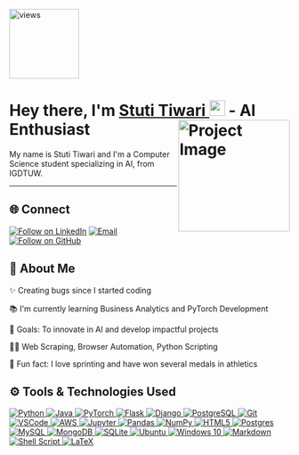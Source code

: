 <a href="https://github.com/s-tuti"><img alt="views" title="Github views" src="https://komarev.com/ghpvc/?username=stuti1234&style=flat-square" width="125"/></a>

<h1 align="left">Hey there, I'm <a href="https://www.linkedin.com/in/stuti-tiwari/">Stuti Tiwari </a><img src="https://media.giphy.com/media/hvRJCLFzcasrR4ia7z/giphy.gif" width="28"> 
  <a href="https://github.com/stuti1234/project-repo"><img align="right" src="https://user-images.githubusercontent.com/30947706/79588950-17515780-80ee-11ea-8f66-e26da49fa052.png" alt="Project Image" width="200"/></a> - AI Enthusiast</h1> 

<p align="left">My name is Stuti Tiwari and I'm a Computer Science student specializing in AI, from IGDTUW.</p>

<hr>

<h2 align="left">🌐 Connect</h2>
<p align="left">
  <a href="https://linkedin.com/in/stuti10"><img title="Follow on LinkedIn" src="https://img.shields.io/badge/LinkedIn-0077B5?style=for-the-badge&logo=linkedin&logoColor=white"/></a>
  <a href="mailto:stutijb.1408@gmail.com"><img title="Email" src="https://img.shields.io/badge/Gmail-D14836?style=for-the-badge&logo=gmail&logoColor=white"/></a>
  <a href="https://github.com/s-tuti"><img title="Follow on GitHub" src="https://img.shields.io/badge/GitHub-100000?style=for-the-badge&logo=github&logoColor=white"/></a>
</p>

## 🤝 About Me

  ✨ Creating bugs since I started coding<br>
  
  📚 I'm currently learning Business Analytics and PyTorch Development<br>
  
  🎯 Goals: To innovate in AI and develop impactful projects<br>
  
  👨‍💻 Web Scraping, Browser Automation, Python Scripting <br>
  
  🎲 Fun fact: I love sprinting and have won several medals in athletics<br>
  

## ⚙️ Tools & Technologies Used

<p align="left">
 <a href="#">
<img alt="Python" src="https://img.shields.io/badge/python%20-%2314354C.svg?&style=for-the-badge&logo=python&logoColor=white"/>
<img alt="Java" src="https://img.shields.io/badge/java-%23ED8B00.svg?&style=for-the-badge&logo=java&logoColor=white"/>
<img alt="PyTorch" src="https://img.shields.io/badge/pytorch%20-%23EE4C2C.svg?&style=for-the-badge&logo=pytorch&logoColor=white"/>
<img alt="Flask" src="https://img.shields.io/badge/flask%20-%23000.svg?&style=for-the-badge&logo=flask&logoColor=white"/>
<img alt="Django" src="https://img.shields.io/badge/django%20-%23092E20.svg?&style=for-the-badge&logo=django&logoColor=white"/>
<img alt="PostgreSQL" src="https://img.shields.io/badge/postgresql-%23316192.svg?&style=for-the-badge&logo=postgresql&logoColor=white"/>
<img alt="Git" src="https://img.shields.io/badge/git%20-%23F05033.svg?&style=for-the-badge&logo=git&logoColor=white"/>
<img alt="VSCode" src="https://img.shields.io/badge/vscode-%23007ACC.svg?&style=for-the-badge&logo=visual-studio-code&logoColor=white"/>
<img alt="AWS" src="https://img.shields.io/badge/AWS%20-%23FF9900.svg?&style=for-the-badge&logo=amazon-aws&logoColor=white"/>
<img alt="Jupyter" src="https://img.shields.io/badge/Jupyter%20-%23F37626.svg?&style=for-the-badge&logo=Jupyter&logoColor=white" />
<img alt="Pandas" src="https://img.shields.io/badge/pandas%20-%23150458.svg?&style=for-the-badge&logo=pandas&logoColor=white" />
<img alt="NumPy" src="https://img.shields.io/badge/numpy%20-%23013243.svg?&style=for-the-badge&logo=numpy&logoColor=white" />
<img alt="HTML5" src="https://img.shields.io/badge/html5%20-%23E34F26.svg?&style=for-the-badge&logo=html5&logoColor=white"/>
<img alt="Postgres" src="https://img.shields.io/badge/postgres-%23316192.svg?&style=for-the-badge&logo=postgresql&logoColor=white"/>
<img alt="MySQL" src="https://img.shields.io/badge/mysql-%2300f.svg?&style=for-the-badge&logo=mysql&logoColor=white"/>
<img alt="MongoDB" src="https://img.shields.io/badge/MongoDB-%234ea94b.svg?&style=for-the-badge&logo=mongodb&logoColor=white"/>
<img alt="SQLite" src="https://img.shields.io/badge/sqlite-%2307405e.svg?&style=for-the-badge&logo=sqlite&logoColor=white"/>
<img alt="Ubuntu" src="https://img.shields.io/badge/Ubuntu-E95420?style=for-the-badge&logo=ubuntu&logoColor=white" />
<img alt="Windows 10" src="https://img.shields.io/badge/Windows-0078D6?style=for-the-badge&logo=windows&logoColor=white" />
<img alt="Markdown" src="https://img.shields.io/badge/markdown-%23000000.svg?&style=for-the-badge&logo=markdown&logoColor=white"/>
<img alt="Shell Script" src="https://img.shields.io/badge/shell_script%20-%23121011.svg?&style=for-the-badge&logo=gnu-bash&logoColor=white"/>
<img alt="LaTeX" src="https://img.shields.io/badge/latex%20-%23008080.svg?&style=for-the-badge&logo=latex&logoColor=white"/>
 </a>
</p>



